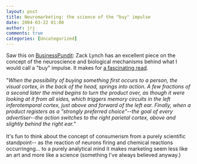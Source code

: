 ```yaml
---
layout: post
title: Neuromarketing: the science of the "buy" impulse
date: 2004-03-22 01:00
author: jrj
comments: true
categories: [Uncategorized]
---
```

Saw this on <a href="http://www.businesspundit.com/archives/001224.html" target="_blank">BusinessPundit</a>: Zack Lynch has an excellent piece on the concept of the neuroscience and biological mechanisms behind what I would call a "buy" impulse. It makes for <a href="http://www.corante.com/brainwaves/archives/002552.html" target="_blank">a fascinating read</a>.<br /><br />"*When the possibility of buying something first occurs to a person, the visual cortex, in the back of the head, springs into action. A few fractions of a second later the mind begins to turn the product over, as though it were looking at it from all sides, which triggers memory circuits in the left inferotemporal cortex, just above and forward of the left ear. Finally, when a product registers as a "strongly preferred choice"--the goal of every advertiser--the action switches to the right parietal cortex, above and slightly behind the right ear.*"<br /><br />It's fun to think about the concept of consumerism from a purely scientific standpoint-- as the reaction of neurons firing and chemical reactions occurringng... to a purely analytical mind it makes marketing seem less like an art and more like a science (something I've always believed anyway.)
